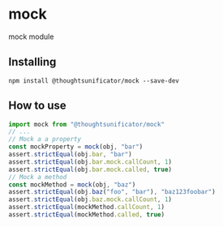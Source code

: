 # mock

mock module

## Installing

``npm install @thoughtsunificator/mock --save-dev``

## How to use

```javascript
import mock from "@thoughtsunificator/mock"
// ...
// Mock a a property
const mockProperty = mock(obj, "bar")
assert.strictEqual(obj.bar, "bar")
assert.strictEqual(obj.bar.mock.callCount, 1)
assert.strictEqual(obj.bar.mock.called, true)
// Mock a method
const mockMethod = mock(obj, "baz")
assert.strictEqual(obj.baz("foo", "bar"), "baz123foobar")
assert.strictEqual(obj.baz.mock.callCount, 1)
assert.strictEqual(mockMethod.callCount, 1)
assert.strictEqual(mockMethod.called, true)
```
